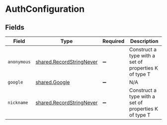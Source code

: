 # AuthConfiguration


## Fields

| Field                                                                | Type                                                                 | Required                                                             | Description                                                          |
| -------------------------------------------------------------------- | -------------------------------------------------------------------- | -------------------------------------------------------------------- | -------------------------------------------------------------------- |
| `anonymous`                                                          | [shared.RecordStringNever](../../models/shared/recordstringnever.md) | :heavy_minus_sign:                                                   | Construct a type with a set of properties K of type T                |
| `google`                                                             | [shared.Google](../../models/shared/google.md)                       | :heavy_minus_sign:                                                   | N/A                                                                  |
| `nickname`                                                           | [shared.RecordStringNever](../../models/shared/recordstringnever.md) | :heavy_minus_sign:                                                   | Construct a type with a set of properties K of type T                |
